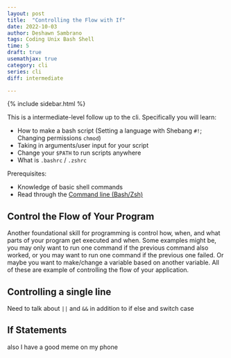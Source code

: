 ```yaml
---
layout: post
title:  "Controlling the Flow with If"
date: 2022-10-03
author: Deshawn Sambrano
tags: Coding Unix Bash Shell
time: 5
draft: true
usemathjax: true
category: cli
series: cli
diff: intermediate

---
```


{% include sidebar.html %}

<section class="takeaways">

This is a intermediate-level follow up to the cli. Specifically you will learn:
- How to make a bash script (Setting a language with Shebang `#!`; Changing permissions `chmod`)
- Taking in arguments/user input for your script
- Change your `$PATH` to run scripts anywhere
- What is `.bashrc` / `.zshrc`

Prerequisites:

- Knowledge of basic shell commands 
- Read through the [Command line (Bash/Zsh)](cli.md)

</section>

## Control the Flow of Your Program

Another foundational skill for programming is control how, when, and what parts of your program get executed and when.
Some examples might be, you may only want to run one command if the previous command also worked, or you may want to run one command if the previous one failed.
Or maybe you want to make/change a variable based on another variable.
All of these are example of controlling the flow of your application.

## Controlling a single line

Need to talk about `||` and `&&` in addition to if else and switch case


## If Statements
also I have a good meme on my phone
